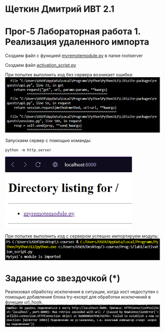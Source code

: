 # Щеткин Дмитрий ИВТ 2.1
# Прог-5 Лабораторная работа 1. Реализация удаленного импорта

Создаем файл с функцией [myremotemodule.py](rootserver/myremotemodule.py) в папке rootserver

Создаем файл [activation_script.py](activation_script.py)

При попытке выполнить код без сервера возникает ошибка:
![](photos/1.png)

Запускаем сервер с помощью команды:
```text
python -m http.server
```
![](photos/2.png)

При попытке выполнить код с сервером успешно импортируем модуль:
![](photos/3.png)


# Задание со звездочкой (*)

Реализовал обработку исключения в ситуации, когда хост недоступен с помощью добавления блока try-except для обработки исключений в функции url_hook.
![](photos/4.png)

